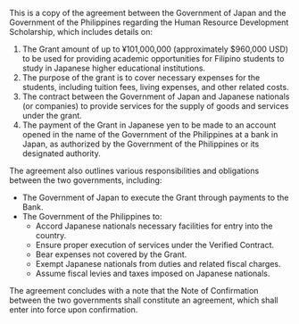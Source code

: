This is a copy of the agreement between the Government of Japan and the Government of the Philippines regarding the Human Resource Development Scholarship, which includes details on:

1. The Grant amount of up to ¥101,000,000 (approximately $960,000 USD) to be used for providing academic opportunities for Filipino students to study in Japanese higher educational institutions.
2. The purpose of the grant is to cover necessary expenses for the students, including tuition fees, living expenses, and other related costs.
3. The contract between the Government of Japan and Japanese nationals (or companies) to provide services for the supply of goods and services under the grant.
4. The payment of the Grant in Japanese yen to be made to an account opened in the name of the Government of the Philippines at a bank in Japan, as authorized by the Government of the Philippines or its designated authority.

The agreement also outlines various responsibilities and obligations between the two governments, including:

* The Government of Japan to execute the Grant through payments to the Bank.
* The Government of the Philippines to:
	+ Accord Japanese nationals necessary facilities for entry into the country.
	+ Ensure proper execution of services under the Verified Contract.
	+ Bear expenses not covered by the Grant.
	+ Exempt Japanese nationals from duties and related fiscal charges.
	+ Assume fiscal levies and taxes imposed on Japanese nationals.

The agreement concludes with a note that the Note of Confirmation between the two governments shall constitute an agreement, which shall enter into force upon confirmation.